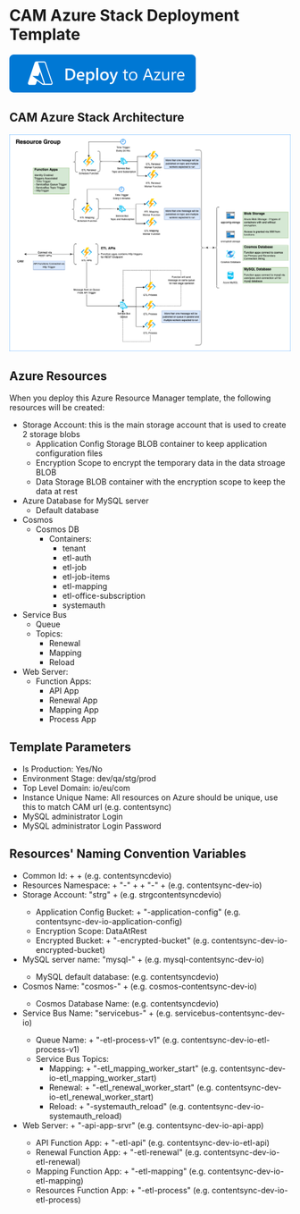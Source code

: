 # CAM Azure Stack Deployment Template


[![Deploy To Azure](https://raw.githubusercontent.com/Azure/azure-quickstart-templates/defenderrecommendations/1-CONTRIBUTION-GUIDE/images/deploytoazure.svg?sanitize=true)](https://portal.azure.com/#create/Microsoft.Template/uri/https:%2F%2Fraw.githubusercontent.com%2FProsperoware%2Fcam-azure-deployment%2Fdefenderrecommendations%2FazureDeploy.json)

## CAM Azure Stack Architecture
![](https://github.com/Prosperoware/cam-azure-deployment/blob/defenderrecommendations/Archi.png)


## Azure Resources
When you deploy this Azure Resource Manager template, the following resources will be created:
* Storage Account: this is the main storage account that is used to create 2 storage blobs
    * Application Config Storage BLOB container to keep application configuration files
    * Encryption Scope to encrypt the temporary data in the data stroage BLOB
    * Data Storage BLOB container with the encryption scope to keep the data at rest
* Azure Database for MySQL server
    * Default database
* Cosmos
    * Cosmos DB
        * Containers:
            * tenant
            * etl-auth
            * etl-job
            * etl-job-items
            * etl-mapping
            * etl-office-subscription
            * systemauth
* Service Bus
    * Queue
    * Topics:
        * Renewal
        * Mapping
        * Reload
* Web Server:
    * Function Apps:
        * API App
        * Renewal App
        * Mapping App
        * Process App

## Template Parameters
* Is Production: Yes/No
* Environment Stage: dev/qa/stg/prod
* Top Level Domain: io/eu/com
* Instance Unique Name: All resources on Azure should be unique, use this to match CAM url (e.g. contentsync)
* MySQL administrator Login
* MySQL administrator Login Password

## Resources' Naming Convention Variables
* Common Id: <UniqueName> + <Stage> + <TLD> (e.g. contentsyncdevio)
* Resources Namespace: <UniqueName> + "-" + <Stage> + "-" + <TLD> (e.g. contentsync-dev-io)
* Storage Account: "strg" + <CommonId> (e.g. strgcontentsyncdevio)
    * Application Config Bucket: <NS> + "-application-config" (e.g. contentsync-dev-io-application-config)
    * Encryption Scope: DataAtRest
    * Encrypted Bucket: <NS> + "-encrypted-bucket" (e.g. contentsync-dev-io-encrypted-bucket)
* MySQL server name: "mysql-" + <NS> (e.g. mysql-contentsync-dev-io)
    * MySQL default database: <CommonId> (e.g. contentsyncdevio)
* Cosmos Name: "cosmos-" + <NS>  (e.g. cosmos-contentsync-dev-io)
    * Cosmos Database Name: <CommonId> (e.g. contentsyncdevio)
* Service Bus Name: "servicebus-" + <NS> (e.g. servicebus-contentsync-dev-io)
    * Queue Name: <NS> + "-etl-process-v1" (e.g. contentsync-dev-io-etl-process-v1)
    * Service Bus Topics:
        * Mapping: <NS> + "-etl_mapping_worker_start" (e.g. contentsync-dev-io-etl_mapping_worker_start)
        * Renewal: <NS> + "-etl_renewal_worker_start" (e.g. contentsync-dev-io-etl_renewal_worker_start)
        * Reload: <NS> + "-systemauth_reload" (e.g. contentsync-dev-io-systemauth_reload)
* Web Server: <NS> + "-api-app-srvr" (e.g. contentsync-dev-io-api-app)
    * API Function App: <NS> + "-etl-api" (e.g. contentsync-dev-io-etl-api)
    * Renewal Function App: <NS> + "-etl-renewal" (e.g. contentsync-dev-io-etl-renewal)
    * Mapping Function App: <NS> + "-etl-mapping" (e.g. contentsync-dev-io-etl-mapping)
    * Resources Function App: <NS> + "-etl-process" (e.g. contentsync-dev-io-etl-process)

